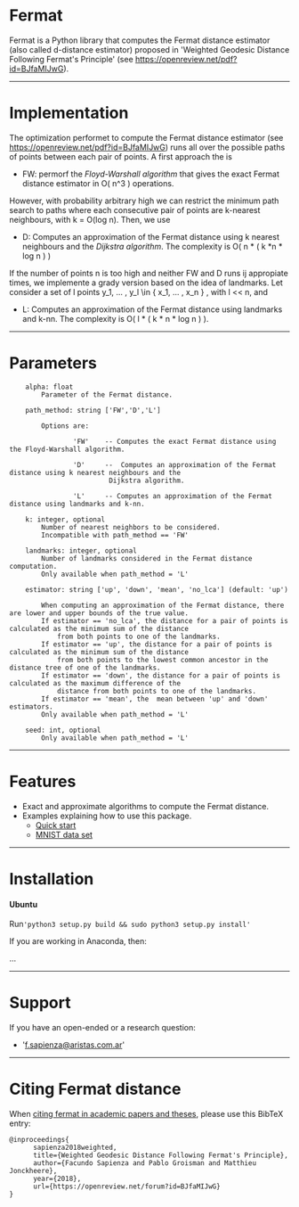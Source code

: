 # Fermat

Fermat is a Python library that computes the Fermat distance estimator (also called d-distance estimator) proposed in 'Weighted Geodesic Distance Following Fermat's Principle' (see https://openreview.net/pdf?id=BJfaMIJwG).

---
# Implementation

The optimization performet to compute the Fermat distance estimator (see https://openreview.net/pdf?id=BJfaMIJwG) runs all over the possible paths of points between each pair of points. A first approach the is

   * FW: permorf the _Floyd-Warshall algorithm_ that gives the exact Fermat distance estimator in O( n^3 ) operations.
   
However, with probability arbitrary high we can restrict the minimum path search to paths where each consecutive pair of points are k-nearest neighbours, with k = O(log n). Then, we use
   
   * D: Computes an approximation of the Fermat distance using k nearest neighbours and the _Dijkstra algorithm_. The complexity is O( n * ( k *n * log n ) )

If the number of points n is too high and neither FW and D runs ij appropiate times, we implemente a grady version based on the idea of landmarks. Let consider a set of l points y_1, ... , y_l \in { x_1, ... , x_n } , with l << n, and 

   * L: Computes an approximation of the Fermat distance using landmarks and k-nn. The complexity is O( l * ( k * n * log n ) ).

---
# Parameters

        alpha: float
            Parameter of the Fermat distance.
            
        path_method: string ['FW','D','L']
        
            Options are:

                    'FW'    -- Computes the exact Fermat distance using the Floyd-Warshall algorithm. 

                    'D'     --  Computes an approximation of the Fermat distance using k nearest neighbours and the
                             Dijkstra algorithm. 

                    'L'     -- Computes an approximation of the Fermat distance using landmarks and k-nn.

        k: integer, optional
            Number of nearest neighbors to be considered.
            Incompatible with path_method == 'FW'

        landmarks: integer, optional
            Number of landmarks considered in the Fermat distance computation.
            Only available when path_method = 'L'

        estimator: string ['up', 'down', 'mean', 'no_lca'] (default: 'up')
        
            When computing an approximation of the Fermat distance, there are lower and upper bounds of the true value.
            If estimator == 'no_lca', the distance for a pair of points is calculated as the minimum sum of the distance
                from both points to one of the landmarks.
            If estimator == 'up', the distance for a pair of points is calculated as the minimum sum of the distance
                from both points to the lowest common ancestor in the distance tree of one of the landmarks.
            If estimator == 'down', the distance for a pair of points is calculated as the maximum difference of the
                distance from both points to one of the landmarks.
            If estimator == 'mean', the  mean between 'up' and 'down' estimators.
            Only available when path_method = 'L'

        seed: int, optional
            Only available when path_method = 'L'

---
# Features

- Exact and approximate algorithms to compute the Fermat distance.
- Examples explaining how to use this package.
    * [Quick start] 
    * [MNIST data set]

---
# Installation

#### Ubuntu

Run`'python3 setup.py build && sudo python3 setup.py install'`

If you are working in Anaconda, then:

...

---
# Support

If you have an open-ended or a research question:
-  'f.sapienza@aristas.com.ar'

---
# Citing Fermat distance

When [citing fermat in academic papers and theses], please use this
BibTeX entry:

    @inproceedings{
          sapienza2018weighted,
          title={Weighted Geodesic Distance Following Fermat's Principle},
          author={Facundo Sapienza and Pablo Groisman and Matthieu Jonckheere},
          year={2018},
          url={https://openreview.net/forum?id=BJfaMIJwG}
    }

[Quick start]:https://github.com/facusapienza21/Fermat-distance/tree/master/examples
[citing fermat in academic papers and theses]:https://scholar.google.com/citations?user=yWj-T4oAAAAJ&hl=en#d=gs_md_cita-d&p=&u=%2Fcitations%3Fview_op%3Dview_citation%26hl%3Den%26user%3DyWj-T4oAAAAJ%26citation_for_view%3DyWj-T4oAAAAJ%3Au5HHmVD_uO8C%26tzom%3D180
[MNIST data set]: https://github.com/facusapienza21/Fermat-distance/blob/master/examples/MNIST_example.ipynb
